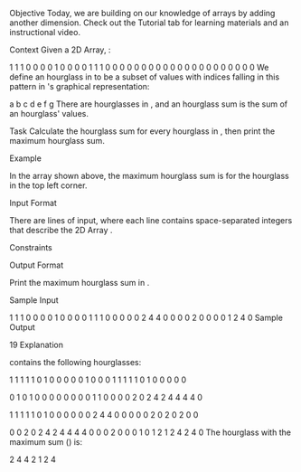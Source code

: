 Objective
Today, we are building on our knowledge of arrays by adding another dimension. Check out the Tutorial tab for learning materials and an instructional video.

Context
Given a  2D Array, :

1 1 1 0 0 0
0 1 0 0 0 0
1 1 1 0 0 0
0 0 0 0 0 0
0 0 0 0 0 0
0 0 0 0 0 0
We define an hourglass in  to be a subset of values with indices falling in this pattern in 's graphical representation:

a b c
  d
e f g
There are  hourglasses in , and an hourglass sum is the sum of an hourglass' values.

Task
Calculate the hourglass sum for every hourglass in , then print the maximum hourglass sum.

Example

In the array shown above, the maximum hourglass sum is  for the hourglass in the top left corner.

Input Format

There are  lines of input, where each line contains  space-separated integers that describe the 2D Array .

Constraints

Output Format

Print the maximum hourglass sum in .

Sample Input

1 1 1 0 0 0
0 1 0 0 0 0
1 1 1 0 0 0
0 0 2 4 4 0
0 0 0 2 0 0
0 0 1 2 4 0
Sample Output

19
Explanation

 contains the following hourglasses:

1 1 1   1 1 0   1 0 0   0 0 0
  1       0       0       0
1 1 1   1 1 0   1 0 0   0 0 0

0 1 0   1 0 0   0 0 0   0 0 0
  1       1       0       0
0 0 2   0 2 4   2 4 4   4 4 0

1 1 1   1 1 0   1 0 0   0 0 0
  0       2       4       4
0 0 0   0 0 2   0 2 0   2 0 0

0 0 2   0 2 4   2 4 4   4 4 0
  0       0       2       0
0 0 1   0 1 2   1 2 4   2 4 0
The hourglass with the maximum sum () is:

2 4 4
  2
1 2 4